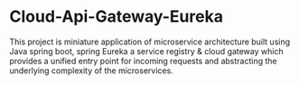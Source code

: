 # Cloud-Api-Gateway-Eureka
This project is miniature application of microservice architecture built using Java spring boot, spring Eureka a service registry &amp; cloud gateway  which provides a unified entry point for incoming requests and abstracting the underlying complexity of the microservices.
